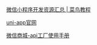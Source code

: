 
[微信小程序开发资源汇总 | 菜鸟教程](https://www.runoob.com/w3cnote/wx-xcx-repo.html)

[uni-app官网](https://uniapp.dcloud.io/case.html)

[微信商城-api工厂使用手册](https://www.yuque.com/apifm/doc)